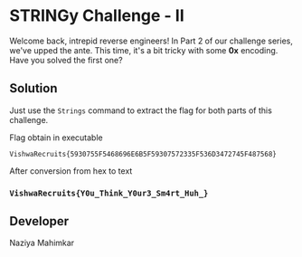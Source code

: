 # STRINGy Challenge - II

Welcome back, intrepid reverse engineers! In Part 2 of our challenge series, we've upped the ante. This time, it's a bit tricky with some **0x** encoding. Have you solved the first one?

## Solution

Just use the `Strings` command to extract the flag for both parts of this challenge.

Flag obtain in executable

` VishwaRecruits{5930755F5468696E6B5F59307572335F536D3472745F487568} `

After conversion from hex to text

### ` VishwaRecruits{Y0u_Think_Y0ur3_Sm4rt_Huh_} `

## Developer 

Naziya Mahimkar
